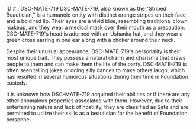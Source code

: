 ID # : DSC-MATE-719
DSC-MATE-719, also known as the "Striped Beautician," is a humanoid entity with distinct orange stripes on their face and a bold red lip. Their eyes are a vivid blue, resembling traditional clown makeup, and they wear a medical mask over their mouth as a precaution. DSC-MATE-719's head is adorned with an Ushanka hat, and they wear a green cross earring in one ear along with a choker around their neck.

Despite their unusual appearance, DSC-MATE-719's personality is their most unique trait. They possess a natural charm and charisma that draws people to them and can make them the life of the party. DSC-MATE-719 is often seen telling jokes or doing silly dances to make others laugh, which has resulted in several humorous situations during their time in Foundation custody.

It is unknown how DSC-MATE-719 acquired their abilities or if there are any other anomalous properties associated with them. However, due to their entertaining nature and lack of hostility, they are classified as Safe and are permitted to utilize their skills as a beautician for the benefit of Foundation personnel.